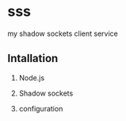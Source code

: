 sss
===

my shadow sockets client service 

Intallation
-----------

1. Node.js

2. Shadow sockets

3. configuration

